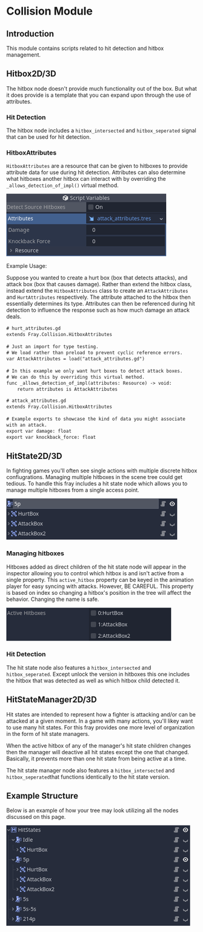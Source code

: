 # Collision Module

## Introduction

This module contains scripts related to hit detection and hitbox management.

## Hitbox2D/3D

The hitbox node doesn't provide much functionality out of the box. But what it does provide is a template that you can expand upon through the use of attributes.

### Hit Detection

The hitbox node includes a `hitbox_intersected` and `hitbox_seperated` signal that can be used for hit detection.

### HitboxAttributes
`HitboxAttributes` are a resource that can be given to hitboxes to provide attribute data for use during hit detection. Attributes can also determine what hitboxes another hitbox can interact with by overriding the `_allows_detection_of_impl()` virtual method.

![Inspector view of attribute on hitbox](images/inspector_attributes.png)

Example Usage: 

Suppose you wanted to create a hurt box (box that detects attacks), and attack box (box that causes damage). Rather than extend the hitbox class, instead extend the `HitboxAttributes` class to create an `AttackAttributes` and `HurtAttributes` respectively. The attribute attached to the hitbox then essentially determines its type. Attributes can then be referenced during hit detection to influence the response such as how much damage an attack deals.

```gdscript
# hurt_attributes.gd
extends Fray.Collision.HitboxAttributes

# Just an import for type testing.
# We load rather than preload to prevent cyclic reference errors.
var AttackAttributes = load("attack_attributes.gd")

# In this example we only want hurt boxes to detect attack boxes.
# We can do this by overriding this virtual method.
func _allows_detection_of_impl(attributes: Resource) -> void:
    return attributes is AttackAttributes

```

```gdscript
# attack_attributes.gd
extends Fray.Collision.HitboxAttributes

# Example exports to showcase the kind of data you might associate with an attack.
export var damage: float
export var knockback_force: float
```

## HitState2D/3D

In fighting games you'll often see single actions with multiple discrete hitbox confiugrations. Managing multiple hitboxes in the scene tree could get tedious. To handle this fray includes a hit state node which allows you to manage multiple hitboxes from a single access point.

![Tree view of hit state with hitbox children](images/tree_hit_state.png)

### Managing hitboxes

Hitboxes added as direct children of the hit state node will appear in the inspector allowing you to control which hitbox is and isn't active from a single property. This `active_hitbox` property can be keyed in the animation player for easy syncing with attacks. However, BE CAREFUL. This property is based on index so changing a hitbox's position in the tree will affect the behavior. Changing the name is safe.

![Inspector view of active hitboxes](images/inspector_active_hitbox.png)

### Hit Detection

The hit state node also features a `hitbox_intersected` and `hitbox_seperated`. Except unlock the version in hitboxes this one includes the hitbox that was detected as well as which hitbox child detected it.

## HitStateManager2D/3D

Hit states are intended to represent how a fighter is attacking and/or can be attacked at a given moment. In a game with many actions, you'll likey want to use many hit states. For this fray provides one more level of organization in the form of hit state managers.

When the active hitbox of any of the manager's hit state children changes then the manager will deactive all hit states except the one that changed. Basically, it prevents more than one hit state from being active at a time.

The hit state manager node also features a `hitbox_intersected` and `hitbox_seperated`that functions identically to the hit state version.

## Example Structure

Below is an example of how your tree may look utilizing all the nodes discussed on this page.

![Image of example tree structure using all the discussed nodes](images/example_tree_structure.png)